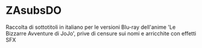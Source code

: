 # ZAsubsDO
Raccolta di sottotitoli in italiano per le versioni Blu-ray dell'anime 'Le Bizzarre Avventure di JoJo', prive di censure sui nomi e arricchite con effetti SFX

